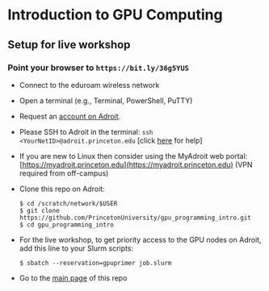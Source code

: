 # Introduction to GPU Computing

## Setup for live workshop

### Point your browser to `https://bit.ly/36g5YUS`

+ Connect to the eduroam wireless network

+ Open a terminal (e.g., Terminal, PowerShell, PuTTY)

+ Request an [account on Adroit](https://forms.rc.princeton.edu/registration/?q=adroit).

+ Please SSH to Adroit in the terminal: `ssh <YourNetID>@adroit.princeton.edu` [click [here](https://researchcomputing.princeton.edu/faq/why-cant-i-login-to-a-clu) for help]

+ If you are new to Linux then consider using the MyAdroit web portal: [https://myadroit.princeton.edu](https://myadroit.princeton.edu) (VPN required from off-campus)

+ Clone this repo on Adroit:

   ```
   $ cd /scratch/network/$USER
   $ git clone https://github.com/PrincetonUniversity/gpu_programming_intro.git
   $ cd gpu_programming_intro
   ```

+ For the live workshop, to get priority access to the GPU nodes on Adroit, add this line to your Slurm scripts:

   `$ sbatch --reservation=gpuprimer job.slurm`

+ Go to the [main page](https://github.com/PrincetonUniversity/gpu_programming_intro) of this repo
